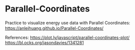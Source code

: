 # Parallel-Coordinates

Practice to visualize energy use data with Parallel Coordinates:　https://anleihuang.github.io/Parallel-Coordinates/


References: 
https://plot.ly/javascript/parallel-coordinates-plot/
</br>
https://bl.ocks.org/jasondavies/1341281
